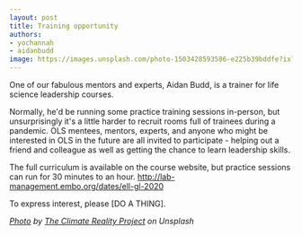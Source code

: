 ```yaml
---
layout: post
title: Training opportunity
authors:
- yochannah
- aidanbudd
image: https://images.unsplash.com/photo-1503428593586-e225b39bddfe?ixlib=rb-1.2.1&auto=format&fit=crop&w=1950&q=80
---
```


One of our fabulous mentors and experts, Aidan Budd, is a trainer for life science leadership courses.

Normally, he'd be running some practice training sessions in-person, but unsurprisingly it's a little harder to recruit rooms full of trainees during a pandemic. OLS mentees, mentors, experts, and anyone who might be interested in OLS in the future are all invited to participate - helping out a friend and colleague as well as getting the chance to learn leadership skills.

The full curriculum is available on the course website, but practice sessions can run for 30 minutes to an hour. http://lab-management.embo.org/dates/ell-gl-2020

To express interest, please [DO A THING].

*[Photo](https://unsplash.com/photos/Hb6uWq0i4MI) by [The Climate Reality Project](https://unsplash.com/@climatereality?utm_source=unsplash&utm_medium=referral&utm_content=creditCopyText) on Unsplash*
